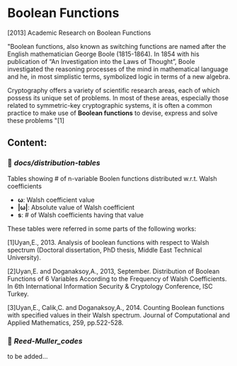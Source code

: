 # Boolean Functions
[2013] Academic Research on Boolean Functions 

"Boolean functions, also known as switching functions are named after the English mathematician George Boole (1815-1864). In 1854 with his publication of
“An Investigation into the Laws of Thought”, Boole investigated the reasoning processes of the mind in mathematical language and he, in most simplistic
terms, symbolized logic in terms of a new algebra.

Cryptography offers a variety of scientific research areas, each of which possess
its unique set of problems. In most of these areas, especially those related to
symmetric-key cryptographic systems, it is often a common practice to make use
of **Boolean functions** to devise, express and solve these problems
"[1]

## Content:

### 📁 ___docs/distribution-tables___

Tables showing \# of n-variable Boolen functions distributed w.r.t. Walsh coefficients

* **ω**: Walsh coefficient value
* **|ω|**: Absolute value of Walsh coefficient
* **s**: # of Walsh coefficients having that value

These tables were referred in some parts of the following works:

[1]Uyan,E., 2013. Analysis of boolean functions with respect to Walsh spectrum (Doctoral dissertation, PhD thesis, Middle East Technical University).

[2]Uyan,E. and Doganaksoy,A., 2013, September. Distribution of Boolean Functions of 6 Variables According to the Frequency of Walsh Coefficients. In 6th International Information Security & Cryptology Conference, ISC Turkey.

[3]Uyan,E., Calik,C. and Doganaksoy,A., 2014. Counting Boolean functions with specified values in their Walsh spectrum. Journal of Computational and Applied Mathematics, 259, pp.522-528.


### 📁 ___Reed-Muller_codes___

to be added...